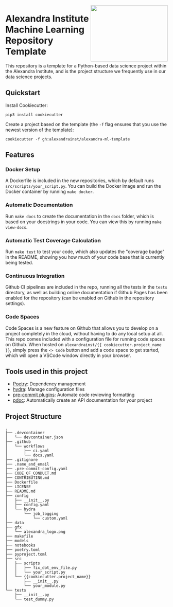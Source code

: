 <a href="https://github.com/alexandrainst/{{ cookiecutter.project_name }}"><img src="https://github.com/alexandrainst/alexandra-ml-template/blob/main/%7B%7Bcookiecutter.project_name%7D%7D/gfx/alexandra_logo.png" width="239" height="175" align="right" /></a>
# Alexandra Institute Machine Learning Repository Template

This repository is a template for a Python-based data science project within the
Alexandra Institute, and is the project structure we frequently use in our data science
projects.

## Quickstart

Install Cookiecutter:
```
pip3 install cookiecutter
```

Create a project based on the template (the `-f` flag ensures that you use the newest
version of the template):
```
cookiecutter -f gh:alexandrainst/alexandra-ml-template
```


## Features

### Docker Setup

A Dockerfile is included in the new repositories, which by default runs
`src/scripts/your_script.py`. You can build the Docker image and run the Docker
container by running `make docker`.

### Automatic Documentation

Run `make docs` to create the documentation in the `docs` folder, which is based on
your docstrings in your code. You can view this by running `make view-docs`.

### Automatic Test Coverage Calculation

Run `make test` to test your code, which also updates the "coverage badge" in the
README, showing you how much of your code base that is currently being tested.

### Continuous Integration

Github CI pipelines are included in the repo, running all the tests in the `tests`
directory, as well as building online documentation if Github Pages has been enabled
for the repository (can be enabled on Github in the repository settings).

### Code Spaces

Code Spaces is a new feature on Github that allows you to develop on a project
completely in the cloud, without having to do any local setup at all. This repo comes
included with a configuration file for running code spaces on Github. When hosted on
`alexandrainst/{{ cookiecutter.project_name }}`, simply press the `<> Code` button and
add a code space to get started, which will open a VSCode window directly in your
browser.


## Tools used in this project
* [Poetry](https://towardsdatascience.com/how-to-effortlessly-publish-your-python-package-to-pypi-using-poetry-44b305362f9f): Dependency management
* [hydra](https://hydra.cc/): Manage configuration files
* [pre-commit plugins](https://pre-commit.com/): Automate code reviewing formatting
* [pdoc](https://github.com/pdoc3/pdoc): Automatically create an API documentation for your project


## Project Structure
```
.
├── .devcontainer
│   └── devcontainer.json
├── .github
│   └── workflows
│       ├── ci.yaml
│       └── docs.yaml
├── .gitignore
├── .name_and_email
├── .pre-commit-config.yaml
├── CODE_OF_CONDUCT.md
├── CONTRIBUTING.md
├── Dockerfile
├── LICENSE
├── README.md
├── config
│   ├── __init__.py
│   ├── config.yaml
│   └── hydra
│       └── job_logging
│           └── custom.yaml
├── data
├── gfx
│   └── alexandra_logo.png
├── makefile
├── models
├── notebooks
├── poetry.toml
├── pyproject.toml
├── src
│   ├── scripts
│   │   ├── fix_dot_env_file.py
│   │   └── your_script.py
│   └── {{cookiecutter.project_name}}
│       ├── __init__.py
│       └── your_module.py
└── tests
    ├── __init__.py
    └── test_dummy.py
```
